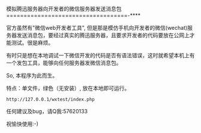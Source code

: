模拟腾迅服务器向开发者的微信服务器发送消息包
===================================-****

官方虽然有"微信web开发者工具", 但是那是模仿手机向开发者的微信(wechat)服务器发送消息包，要经过真实的腾迅服务器，且要求开发者的代码要放在公网上才能测试。很是麻烦。

有时只是想在本地调试一下微信开发的代码是否有语法错误，这时就希望本机上有一个发包工具，能够向任何服务器发微信消息包。

So, 本程序为此而生。

特点：单文件，绿色（无安装）, 放在本地即可运行。

```
http://127.0.0.1/wxtest/index.php
```

任何建议及bug，请Q我:57620133

祝愉快使用:-) 

